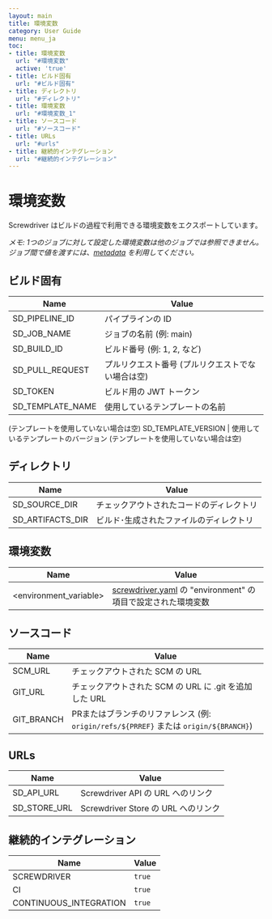 ```yaml
---
layout: main
title: 環境変数
category: User Guide
menu: menu_ja
toc:
- title: 環境変数
  url: "#環境変数"
  active: 'true'
- title: ビルド固有
  url: "#ビルド固有"
- title: ディレクトリ
  url: "#ディレクトリ"
- title: 環境変数
  url: "#環境変数_1"
- title: ソースコード
  url: "#ソースコード"
- title: URLs
  url: "#urls"
- title: 継続的インテグレーション
  url: "#継続的インテグレーション"
---
```


# 環境変数

Screwdriver はビルドの過程で利用できる環境変数をエクスポートしています。

*メモ: 1つのジョブに対して設定した環境変数は他のジョブでは参照できません。ジョブ間で値を渡すには、[metadata](./metadata) を利用してください。*

## ビルド固有

Name | Value
--- | ---
SD_PIPELINE_ID | パイプラインの ID
SD_JOB_NAME | ジョブの名前 (例: main)
SD_BUILD_ID | ビルド番号 (例: 1, 2, など)
SD_PULL_REQUEST | プルリクエスト番号 (プルリクエストでない場合は空)
SD_TOKEN | ビルド用の JWT トークン
SD_TEMPLATE_NAME | 使用しているテンプレートの名前 
(テンプレートを使用していない場合は空)
SD_TEMPLATE_VERSION | 使用しているテンプレートのバージョン (テンプレートを使用していない場合は空)

## ディレクトリ

Name | Value
--- | ---
SD_SOURCE_DIR | チェックアウトされたコードのディレクトリ
SD_ARTIFACTS_DIR | ビルド･生成されたファイルのディレクトリ

## 環境変数

Name | Value
--- | ---
<environment_variable> | [screwdriver.yaml](configuration/) の "environment" の項目で設定された環境変数

## ソースコード

Name | Value
--- | ---
SCM_URL | チェックアウトされた SCM の URL
GIT_URL | チェックアウトされた SCM の URL に .git を追加した URL
GIT_BRANCH | PRまたはブランチのリファレンス (例: `origin/refs/${PRREF}` または `origin/${BRANCH}`)

## URLs

Name | Value
--- | ---
SD_API_URL | Screwdriver API の URL へのリンク
SD_STORE_URL | Screwdriver Store の URL へのリンク

## 継続的インテグレーション

Name | Value
--- | ---
SCREWDRIVER | `true`
CI | `true`
CONTINUOUS_INTEGRATION | `true`
